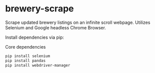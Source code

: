 # brewery-scrape
Scrape updated brewery listings on an infinite scroll webpage.  Utilizes Selenium and Google headless Chrome Browser.

Install dependencies via pip:

Core dependencies

```bash
pip install selenium
pip install pandas
pip install webdriver-manager


